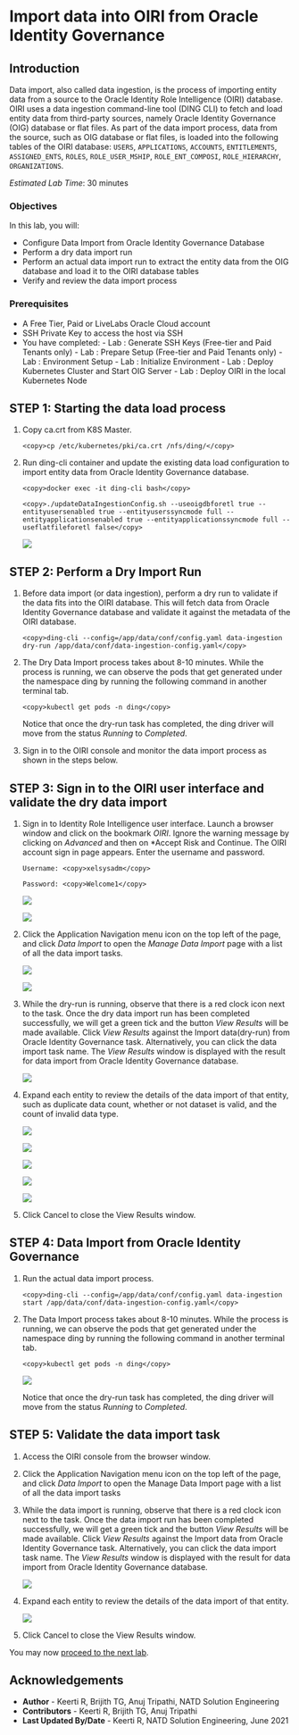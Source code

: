 # Import data into OIRI from Oracle Identity Governance

## Introduction

Data import, also called data ingestion, is the process of importing entity data from a source to the Oracle Identity Role Intelligence (OIRI) database. OIRI uses a data ingestion command-line tool (DING CLI) to fetch and load entity data from third-party sources, namely Oracle Identity Governance (OIG) database or flat files.
As part of the data import process, data from the source, such as OIG database or flat files, is loaded into the following tables of the OIRI database:
`USERS`, `APPLICATIONS`, `ACCOUNTS`, `ENTITLEMENTS`, `ASSIGNED_ENTS`, `ROLES`, `ROLE_USER_MSHIP`, `ROLE_ENT_COMPOSI`, `ROLE_HIERARCHY`, `ORGANIZATIONS`.

*Estimated Lab Time*: 30 minutes

### Objectives

In this lab, you will:
* Configure Data Import from Oracle Identity Governance Database
* Perform a dry data import run
* Perform an actual data import run to extract the entity data from the OIG database and load it to the OIRI database tables
* Verify and review the data import process

### Prerequisites

* A Free Tier, Paid or LiveLabs Oracle Cloud account
* SSH Private Key to access the host via SSH
* You have completed:
      - Lab : Generate SSH Keys (Free-tier and Paid Tenants only)
      - Lab : Prepare Setup (Free-tier and Paid Tenants only)
      - Lab : Environment Setup
      - Lab : Initialize Environment
      - Lab : Deploy Kubernetes Cluster and Start OIG Server
      - Lab : Deploy OIRI in the local Kubernetes Node

## **STEP 1:** Starting the data load process

1. Copy ca.crt from K8S Master.

    ```
    <copy>cp /etc/kubernetes/pki/ca.crt /nfs/ding/</copy>
    ```

2. Run ding-cli container and update the existing data load configuration to import entity data from Oracle Identity Governance database.

    ```
    <copy>docker exec -it ding-cli bash</copy>
    ```
    ```
    <copy>./updateDataIngestionConfig.sh --useoigdbforetl true --entityusersenabled true --entityuserssyncmode full --entityapplicationsenabled true --entityapplicationssyncmode full --useflatfileforetl false</copy>
    ```


    ![](images/1-data-load.png)


## **STEP 2:** Perform a Dry Import Run

1. Before data import (or data ingestion), perform a dry run to validate if the data fits into the OIRI database. This will fetch data from Oracle Identity Governance database and validate it against the metadata of the OIRI database.

    ```
    <copy>ding-cli --config=/app/data/conf/config.yaml data-ingestion dry-run /app/data/conf/data-ingestion-config.yaml</copy>
    ```

2. The Dry Data Import process takes about 8-10 minutes. While the process is running, we can observe the pods that get generated under the namespace ding by running the following command in another terminal tab.

    ```
    <copy>kubectl get pods -n ding</copy>
    ```

    Notice that once the dry-run task has completed, the ding driver will move from the status *Running* to *Completed*.


3. Sign in to the OIRI console and monitor the data import process as shown in the steps below.

## **STEP 3:** Sign in to the OIRI user interface and validate the dry data import

1. Sign in to Identity Role Intelligence user interface. Launch a browser window and click on the bookmark *OIRI*. Ignore the warning message by clicking on *Advanced* and then on *Accept Risk and Continue. The OIRI account sign in page appears. Enter the username and password.


    ```
    Username: <copy>xelsysadm</copy>
    ```
    ```
    Password: <copy>Welcome1</copy>
    ```

    ![](images/13-warning.png)

    ![](images/2-oiri.png)



2. Click the Application Navigation menu icon on the top left of the page, and click *Data Import* to open the *Manage Data Import* page with a list of all the data import tasks.

    ![](images/3-data-import.png)

    ![](images/4-data-import.png)    


3. While the dry-run is running, observe that there is a red clock icon next to the task. Once the dry data import run has been completed successfully, we will get a green tick and the button *View Results* will be made available. Click *View Results* against the Import data(dry-run) from Oracle Identity Governance task. Alternatively, you can click the data import task name. The *View Results* window is displayed with the result for data import from Oracle Identity Governance database.

    ![](images/5-data-import.png)


4. Expand each entity to review the details of the data import of that entity, such as duplicate data count, whether or not dataset is valid, and the count of invalid data type.

    ![](images/6-data-import.png)

    ![](images/7-data-import.png)

    ![](images/8-data-import.png)

    ![](images/9-data-import.png)

    ![](images/10-data-import.png)

5. Click Cancel to close the View Results window.

## **STEP 4:** Data Import from Oracle Identity Governance

1. Run the actual data import process.

    ```
    <copy>ding-cli --config=/app/data/conf/config.yaml data-ingestion start /app/data/conf/data-ingestion-config.yaml</copy>
    ```

2. The Data Import process takes about 8-10 minutes. While the process is running, we can observe the pods that get generated under the namespace ding by running the following command in another terminal tab.

    ```
    <copy>kubectl get pods -n ding</copy>
    ```

    ![](images/14-data-import.png)

    Notice that once the dry-run task has completed, the ding driver will move from the status *Running* to *Completed*.

## **STEP 5:** Validate the data import task

1. Access the OIRI console from the browser window.

2. Click the Application Navigation menu icon on the top left of the page, and click *Data Import* to open the Manage Data Import page with a list of all the data import tasks

3. While the data import is running, observe that there is a red clock icon next to the task. Once the data import run has been completed successfully, we will get a green tick and the button *View Results* will be made available. Click *View Results* against the Import data from Oracle Identity Governance task. Alternatively, you can click the data import task name. The *View Results* window is displayed with the result for data import from Oracle Identity Governance database.

    ![](images/11-data-import.png)

4. Expand each entity to review the details of the data import of that entity.

    ![](images/12-data-import.png)

5. Click Cancel to close the View Results window.



You may now [proceed to the next lab](#next).

## Acknowledgements
* **Author** - Keerti R, Brijith TG, Anuj Tripathi, NATD Solution Engineering
* **Contributors** -  Keerti R, Brijith TG, Anuj Tripathi
* **Last Updated By/Date** - Keerti R, NATD Solution Engineering, June 2021

